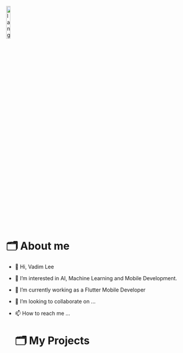 <p align="left"><img width=15%" src="https://github.com/alansmathew/alansmathew/raw/master/lang.gif" alt="lang image here" /></p>

  # 🗂️ About me
  
- 👋 Hi, Vadim Lee
- 👀 I’m interested in AI, Machine Learning and Mobile Development.
- 🌱 I’m currently working as a Flutter Mobile Developer
- 💞️ I’m looking to collaborate on ...
- 📫 How to reach me ...

   # 🗂️ My Projects

<!---
vadimlee33/vadimlee33 is a ✨ special ✨ repository because its `README.md` (this file) appears on your GitHub profile.
You can click the Preview link to take a look at your changes.
--->


